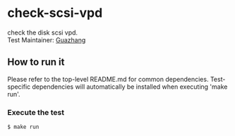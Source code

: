 # check-scsi-vpd 
check the disk scsi vpd. \
Test Maintainer: [Guazhang](mailto:guazhang@redhat.com ) 

## How to run it
Please refer to the top-level README.md for common dependencies. Test-specific dependencies will automatically be installed when executing 'make run'.

### Execute the test
```bash
$ make run
```
